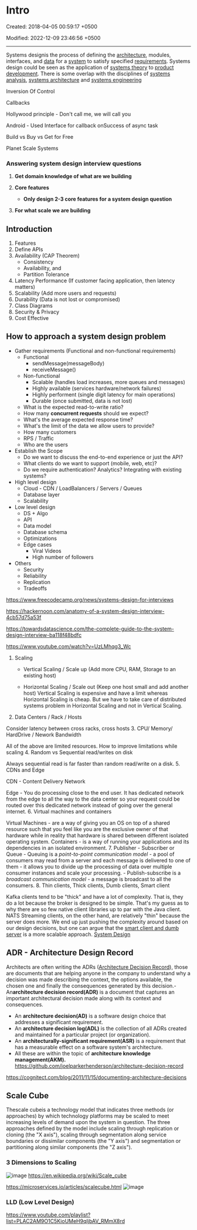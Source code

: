 # Intro

Created: 2018-04-05 00:59:17 +0500

Modified: 2022-12-09 23:46:56 +0500

---

Systems designis the process of defining the [architecture](https://en.wikipedia.org/wiki/Systems_architecture), modules, interfaces, and [data](https://en.wikipedia.org/wiki/Data) for a [system](https://en.wikipedia.org/wiki/System) to satisfy specified [requirements](https://en.wikipedia.org/wiki/Requirement). Systems design could be seen as the application of [systems theory](https://en.wikipedia.org/wiki/Systems_theory) to [product development](https://en.wikipedia.org/wiki/Product_development). There is some overlap with the disciplines of [systems analysis](https://en.wikipedia.org/wiki/Systems_analysis), [systems architecture](https://en.wikipedia.org/wiki/Systems_architecture) and [systems engineering](https://en.wikipedia.org/wiki/Systems_engineering)

Inversion Of Control

Callbacks

Hollywood principle - Don't call me, we will call you

Android - Used Interface for callback onSuccess of async task

Build vs Buy vs Get for Free

Planet Scale Systems

### Answering system design interview questions

1. **Get domain knowledge of what are we building**

2. **Core features**
    - **Only design 2-3 core features for a system design question**

3. **For what scale we are building**

## Introduction

1. Features
2. Define APIs
3. Availability (CAP Theorem)
   - Consistency
   - Availability, and
   - Partition Tolerance
4. Latency Performance (If customer facing application, then latency matters)
5. Scalability (Add more users and requests)
6. Durability (Data is not lost or compromised)
7. Class Diagrams
8. Security & Privacy
9. Cost Effective

## How to approach a system design problem

- Gather requirements (Functional and non-functional requirements)
  - Functional
    - sendMessage(messageBody)
    - receiveMessage()
  - Non-functional
    - Scalable (handles load increases, more queues and messages)
    - Highly available (services hardware/network failures)
    - Highly performent (single digit latency for main operations)
    - Durable (once submitted, data is not lost)
  - What is the expected read-to-write ratio?
  - How many **concurrent requests** should we expect?
  - What's the average expected response time?
  - What's the limit of the data we allow users to provide?
  - How many customers
  - RPS / Traffic
  - Who are the users
- Establish the Scope
  - Do we want to discuss the end-to-end experience or just the API?
  - What clients do we want to support (mobile, web, etc)?
  - Do we require authentication? Analytics? Integrating with existing systems?
- High level design
  - Cloud - CDN / LoadBalancers / Servers / Queues
  - Database layer
  - Scalability
- Low level design
  - DS + Algo
  - API
  - Data model
  - Database schema
  - Optimizations
  - Edge cases
    - Viral Videos
    - High number of followers
- Others
  - Security
  - Reliability
  - Replication
  - Tradeoffs

<https://www.freecodecamp.org/news/systems-design-for-interviews>

<https://hackernoon.com/anatomy-of-a-system-design-interview-4cb57d75a53f>

<https://towardsdatascience.com/the-complete-guide-to-the-system-design-interview-ba118f48bdfc>

<https://www.youtube.com/watch?v=UzLMhqg3_Wc>

1. Scaling

   - Vertical Scaling / Scale up (Add more CPU, RAM, Storage to an existing host)

   - Horizontal Scaling / Scale out (Keep one host small and add another host)
Vertical Scaling is expensive and have a limit whereas Horizontal Scaling is cheap. But we have to take care of distributed systems problem in Horizontal Scaling and not in Vertical Scaling.
2. Data Centers / Rack / Hosts

Consider latency between cross racks, cross hosts
3. CPU/ Memory/ HardDrive / Nework Bandwidth

All of the above are limited resources. How to improve limitations while scaling
4. Random vs Sequential read/writes on disk

Always sequential read is far faster than random read/write on a disk.
5. CDNs and Edge

CDN - Content Delivery Network

Edge - You do processing close to the end user. It has dedicated network from the edge to all the way to the data center so your request could be routed over this dedicated network instead of going over the general internet.
6. Virtual machines and containers

Virtual Machines - are a way of giving you an OS on top of a shared resource such that you feel like you are the exclusive owner of that hardware while in reality that hardware is shared between different isolated operating system.
Containers - is a way of running your applications and its dependencies in an isolated environment.
7. Publisher - Subscriber or Queue
    -  Queuing is a *point-to-point communication model* - a pool of consumers may read from a server and each message is delivered to one of them - it allows you to divide up the processing of data over multiple consumer instances and scale your processing.
    -  Publish-subscribe is a *broadcast communication model* - a message is broadcast to all the consumers.
8. Thin clients, Thick clients, Dumb clients, Smart client

Kafka clients tend to be "thick" and have a lot of complexity. That is, they do a lot because the broker is designed to be simple. That's my guess as to why there are so few native client libraries up to par with the Java client. NATS Streaming clients, on the other hand, are relatively "thin" because the server does more. We end up just pushing the complexity around based on our design decisions, but one can argue that the [smart client and dumb server](https://bravenewgeek.com/smart-endpoints-dumb-pipes/) is a more scalable approach.
[System Design](https://www.youtube.com/playlist?list=PLkQkbY7JNJuBoTemzQfjym0sqbOHt5fnV)

## ADR - Architecture Design Record

Architects are often writing the ADRs ([Architecture Decision Record](https://github.com/joelparkerhenderson/architecture_decision_record#suggestions-for-writing-good-adrs)), those are documents that are helping anyone in the company to understand why a decision was made describing the context, the options available, the chosen one and finally the consequences generated by this decision.-  An**architecture decision record(ADR)** is a document that captures an important architectural decision made along with its context and consequences.

- An **architecture decision(AD)** is a software design choice that addresses a significant requirement.
- An **architecture decision log(ADL)** is the collection of all ADRs created and maintained for a particular project (or organization).
- An **architecturally-significant requirement(ASR)** is a requirement that has a measurable effect on a software system's architecture.
- All these are within the topic of **architecture knowledge management(AKM).**
<https://github.com/joelparkerhenderson/architecture-decision-record>

<https://cognitect.com/blog/2011/11/15/documenting-architecture-decisions>

## Scale Cube

Thescale cubeis a technology model that indicates three methods (or approaches) by which technology platforms may be scaled to meet increasing levels of demand upon the system in question. The three approaches defined by the model include scaling through replication or cloning (the "X axis"), scaling through segmentation along service boundaries or dissimilar components (the "Y axis") and segmentation or partitioning along similar components (the "Z axis").

### 3 Dimensions to Scaling

![image](media/Intro-image1.jpeg)
<https://en.wikipedia.org/wiki/Scale_cube>

<https://microservices.io/articles/scalecube.html>
![image](media/Intro-image2.jpeg)

### LLD (Low Level Design)

<https://www.youtube.com/playlist?list=PLAC2AM9O1C5KioUMeH9qIjbAV_RMmX8rd>
